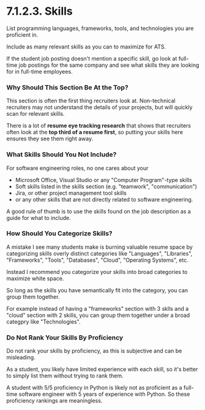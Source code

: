 # 7.1.2.3. Skills

List programming languages, frameworks, tools, and technologies you are proficient in.

Include as many relevant skills as you can to maximize for ATS.

If the student job posting doesn't mention a specific skill, go look at full-time job postings for the same company and see what skills they are looking for in full-time employees.

### Why Should This Section Be At the Top?

This section is often the first thing recruiters look at. Non-technical recruiters may not understand the details of your projects, but will quickly scan for relevant skills.

There is a lot of **resume eye tracking research** that shows that recruiters often look at the **top third of a resume first**, so putting your skills here ensures they see them right away.

### What Skills Should You Not Include?

For software engineering roles, no one cares about your

- Microsoft Office, Visual Studio or any "Computer Program"-type skills
- Soft skills listed in the skills section (e.g. "teamwork", "communication")
- Jira, or other project management tool skills
- or any other skills that are not directly related to software engineering.

A good rule of thumb is to use the skills found on the job description as a guide for what to include.

### How Should You Categorize Skills?

A mistake I see many students make is burning valuable resume space by categorizing skills overly distinct categories like "Languages", "Libraries", "Frameworks", "Tools", "Databases", "Cloud", "Operating Systems", etc.

Instead I recommend you categorize your skills into broad categories to maximize white space.

So long as the skills you have semantically fit into the category, you can group them together.

For example instead of having a "frameworks" section with 3 sklls and a "cloud" section with 2 skills, you can group them together under a broad categpry like "Technologies".

### Do Not Rank Your Skills By Proficiency

Do not rank your skills by proficiency, as this is subjective and can be misleading.

As a student, you likely have limited experience with each skill, so it's better to simply list them without trying to rank them.

A student with 5/5 proficiency in Python is likely not as proficient as a full-time software engineer with 5 years of experience with Python. So these proficiency rankings are meaningless.
